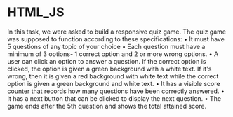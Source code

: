 # HTML_JS
In this task, we were asked to build a responsive quiz game. The quiz game was supposed to function according to these specifications: 
•	It must have 5 questions of any topic of your choice
•	Each question must have a minimum of 3 options- 1 correct option and 2 or more wrong options.
•	A user can click an option to answer a question. If the correct option is clicked, the option is given a green background with a white text. If it's wrong, then it is given a red background with white text while the correct option is given a green background and white text.
•	It has a visible score counter that records how many questions have been correctly answered.
•	It has a next button that can be clicked to display the next question.
•	The game ends after the 5th question and shows the total attained score.
